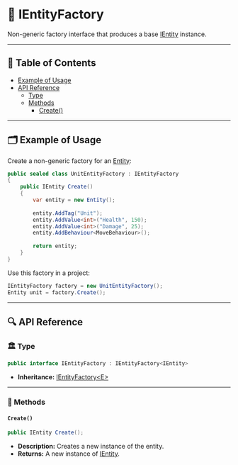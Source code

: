 # 🧩 IEntityFactory

Non-generic factory interface that produces a base [IEntity](../Entities/IEntity.md) instance.

---

## 📑 Table of Contents

- [Example of Usage](#-example-of-usage)
- [API Reference](#-api-reference)
    - [Type](#-type)
    - [Methods](#-methods)
        - [Create()](#create)

---

## 🗂 Example of Usage

Create a non-generic factory for an [Entity](../Entities/Entity.md):

```csharp
public sealed class UnitEntityFactory : IEntityFactory
{
    public IEntity Create()
    {
        var entity = new Entity();
        
        entity.AddTag("Unit");
        entity.AddValue<int>("Health", 150);
        entity.AddValue<int>("Damage", 25);
        entity.AddBehaviour<MoveBehaviour>();
        
        return entity;
    }
}
```

Use this factory in a project:

```csharp
IEntityFactory factory = new UnitEntityFactory();
Entity unit = factory.Create();
```

---

## 🔍 API Reference

### 🏛️ Type <div id="-type"></div>

```csharp
public interface IEntityFactory : IEntityFactory<IEntity>
```

- **Inheritance:** [IEntityFactory\<E>](IEntityFactory%601.md) 

---

### 🏹 Methods

#### `Create()`

```csharp
public IEntity Create();
```

- **Description:** Creates a new instance of the entity.
- **Returns:** A new instance of [IEntity](../Entities/IEntity.md).